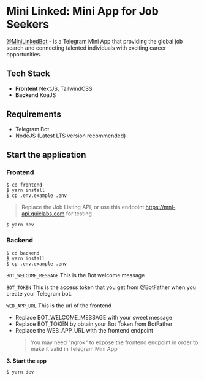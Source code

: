 # Mini Linked: Mini App for Job Seekers

[@MiniLinkedBot](https://t.me/MiniLinkedBot) - is a Telegram Mini App that providing the global job search and connecting talented individuals with exciting career opportunities.

## Tech Stack

- **Frontent** NextJS, TailwindCSS
- **Backend** KoaJS

## Requirements

- Telegram Bot
- NodeJS (Latest LTS version recommended)

## Start the application

### Frontend

```
$ cd frontend
$ yarn install
$ cp .env.example .env
```

> Replace the Job Listing API, or use this endpoint https://mnl-api.quiclabs.com for testing

```
$ yarn dev
```

### Backend

```
$ cd backend
$ yarn install
$ cp .env.example .env
```

`BOT_WELCOME_MESSAGE` This is the Bot welcome message

`BOT_TOKEN` This is the access token that you get from @BotFather when you create your Telegram bot.

`WEB_APP_URL` This is the url of the frontend

- Replace BOT_WELCOME_MESSAGE with your sweet message
- Replace BOT_TOKEN by obtain your Bot Token from BotFather
- Replace the WEB_APP_URL with the frontend endpoint
  > You may need "ngrok" to expose the frontend endpoint in order to make it valid in Telegram Mini App

**3. Start the app**

```
$ yarn dev
```
